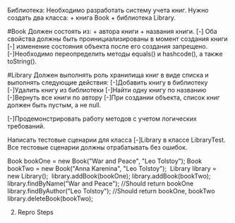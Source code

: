 Библиотека:
Необходимо разработать систему учета книг. 
Нужно создать два класса: 
    + книга Book 
    + библиотека Library.

#Book
Должен состоять из:
    + автора книги 
    + названия книги.
[-] Оба свойства должны быть проинициализированы в момент создания книги
[-] изменение состояния объекта после его создания запрещено.
[-]Необходимо переопределить методы equals() и hashcode(), а также toString().

#Library
Должен выполнять роль хранилища книг в виде списка и выполнять следующие действия:
[-]Добавить книгу в библиотеку
[-]Удалить книгу из библиотеки
[-]Найти одну книгу по названию
[-]Вернуть все книги по автору
[-]При создании объекта, список книг должен быть пустым, а не null.

[-]Продемонстрировать работу методов с учетом логических требований. 

Написать тестовые сценарии для класса
[-]Library в классе LibraryTest. Все тестовые сценарии должны отрабатывать без ошибок.


Book bookOne = new Book("War and Peace", "Leo Tolstoy");
Book bookTwo = new Book("Anna Karenina", "Leo Tolstoy");
​
Library library = new Library();
​
library.addBook(bookOne);
library.addBook(bookTwo);
​
library.findByName("War and Peace"); //Should return bookOne
library.findByAuthor("Leo Tolstoy"); //Should return bookOne, bookTwo
​
library.deleteBook(bookTwo);



2. Repro Steps